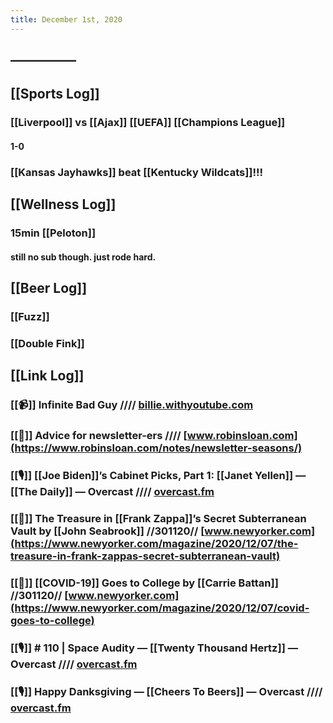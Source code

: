 ```yaml
---
title: December 1st, 2020
---
```


## 

## —————

## [[Sports Log]]
### [[Liverpool]] vs [[Ajax]] [[UEFA]] [[Champions League]]
#### 1-0

### [[Kansas Jayhawks]] beat [[Kentucky Wildcats]]!!!

## [[Wellness Log]]
### 15min [[Peloton]]
#### still no sub though. just rode hard. 

## [[Beer Log]]
### [[Fuzz]]

### [[Double Fink]]

## [[Link Log]]
### [[📹]] Infinite Bad Guy //// [billie.withyoutube.com](https://billie.withyoutube.com/)

### [[📰]] Advice for newsletter-ers //// [www.robinsloan.com](https://www.robinsloan.com/notes/newsletter-seasons/)

### [[🎙]] [[Joe Biden]]’s Cabinet Picks, Part 1: [[Janet Yellen]] — [[The Daily]] — Overcast //// [overcast.fm](https://overcast.fm/+LHydL5Guc)

### [[📰]] The Treasure in [[Frank Zappa]]’s Secret Subterranean Vault by [[John Seabrook]] //301120// [www.newyorker.com](https://www.newyorker.com/magazine/2020/12/07/the-treasure-in-frank-zappas-secret-subterranean-vault)

### [[📰]] [[COVID-19]] Goes to College by [[Carrie Battan]] //301120// [www.newyorker.com](https://www.newyorker.com/magazine/2020/12/07/covid-goes-to-college)

### [[🎙]] # 110 | Space Audity — [[Twenty Thousand Hertz]] — Overcast //// [overcast.fm](https://overcast.fm/+HhScvgc5U)

### [[🎙]] Happy Danksgiving — [[Cheers To Beers]] — Overcast //// [overcast.fm](https://overcast.fm/+GNTY4aCbI)
